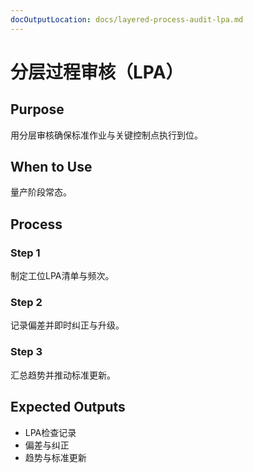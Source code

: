 ```yaml
---
docOutputLocation: docs/layered-process-audit-lpa.md
---
```


# 分层过程审核（LPA）

## Purpose

用分层审核确保标准作业与关键控制点执行到位。

## When to Use

量产阶段常态。

## Process

### Step 1

制定工位LPA清单与频次。

### Step 2

记录偏差并即时纠正与升级。

### Step 3

汇总趋势并推动标准更新。

## Expected Outputs

- LPA检查记录
- 偏差与纠正
- 趋势与标准更新
